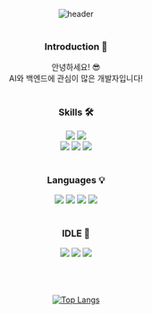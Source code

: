 <div align="center">
  
  ![header](https://capsule-render.vercel.app/api?type=waving&text=Welcome!&desc=I'm%20SangJun👋&fontSize=70&color=auto&height=250&section=header&fontAlignY=40&fontAlign=50&descAlignY=55&descAlign=60)
  <br/><br/>
  ### Introduction :raised_hands:
  안녕하세요! 😎
  <br/>
  AI와 백엔드에 관심이 많은 개발자입니다!
  <br/><br/>

  ### Skills 🛠️
  <img src="https://img.shields.io/badge/PyTorch-EE4C2C?style=flat&logo=pytorch&logoColor=white"/> 
  <img src="https://img.shields.io/badge/ScikitLearn-F7931E?style=flat&logo=scikitlearn&logoColor=white"/>
  <br/>
  <img src="https://img.shields.io/badge/Spring-6DB33F?style=flat&logo=spring&logoColor=white"/>
  <img src="https://img.shields.io/badge/SpringBoot-6DB33F?style=flat&logo=springboot&logoColor=white"/>
  <img src="https://img.shields.io/badge/Flask-000000?style=flat&logo=flask&logoColor=white"/>
  <br/><br/>

  ### Languages 💡
  <img src="https://img.shields.io/badge/C-A8B9CC?style=flat&logo=c&logoColor=white"/>
  <img src="https://img.shields.io/badge/C++-00599C?style=flat&logo=cplusplus&logoColor=white"/>
  <img src="https://img.shields.io/badge/Python-3776AB?style=flat&logo=python&logoColor=white"/>
  <img src="https://img.shields.io/badge/Java-007396?style=flat&logo=Java&logoColor=white"/>
  <br/><br/>

  ### IDLE 🔲
  <img src="https://img.shields.io/badge/VS-5C2D91?style=flat&logo=visualstudio&logoColor=white"/>
  <img src="https://img.shields.io/badge/VSCode-007ACC?style=flat&logo=visualstudiocode&logoColor=white"/>
  <img src="https://img.shields.io/badge/IntelliJ-000000?style=flat&logo=intellijidea&logoColor=white"/>
  <br/><br/><br/><br/>

  [![Top Langs](https://github-readme-stats.vercel.app/api/top-langs/?username=sjun516&langs_count=8)](https://github.com/sjun516/github-readme-stats)
</div>
<!--
**sjun516/sjun516** is a ✨ _special_ ✨ repository because its `README.md` (this file) appears on your GitHub profile.

Here are some ideas to get you started:

- 🔭 I’m currently working on ...
- 🌱 I’m currently learning ...
- 👯 I’m looking to collaborate on ...
- 🤔 I’m looking for help with ...
- 💬 Ask me about ...
- 📫 How to reach me: ...
- 😄 Pronouns: ...
- ⚡ Fun fact: ...
-->
